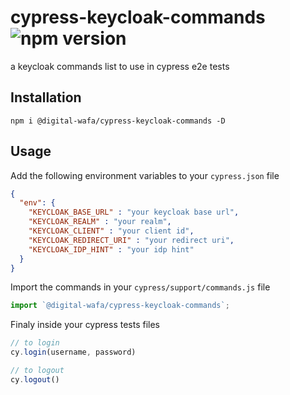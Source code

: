 # cypress-keycloak-commands ![npm version](https://img.shields.io/npm/v/@digital-wafa/cypress-keycloak-commands)
a keycloak commands list to use in cypress e2e tests


## Installation

```
npm i @digital-wafa/cypress-keycloak-commands -D
```

## Usage

Add the following environment variables to your `cypress.json` file

```json
{
  "env": {
    "KEYCLOAK_BASE_URL" : "your keycloak base url",
    "KEYCLOAK_REALM" : "your realm",
    "KEYCLOAK_CLIENT" : "your client id",
    "KEYCLOAK_REDIRECT_URI" : "your redirect uri",
    "KEYCLOAK_IDP_HINT" : "your idp hint"
  }
}
```

Import the commands in your `cypress/support/commands.js` file

```javascript
import `@digital-wafa/cypress-keycloak-commands`;
```

Finaly inside your cypress tests files 

```javascript
// to login
cy.login(username, password)

// to logout
cy.logout()
```